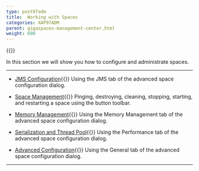 ```yaml
---
type: post97adm
title:  Working with Spaces
categories: XAP97ADM
parent: gigaspaces-management-center.html
weight: 600
---
```


{{<wbr>}}


In this section we will show you how to configure and administrate spaces.

<hr/>

- [JMS Configuration](./space-jms-gigaspaces-browser.html){{<wbr>}}
Using the JMS tab of the advanced space configuration dialog.


- [Space Management](./space-maintenance-gigaspaces-browser.html){{<wbr>}}
Pinging, destroying, cleaning, stopping, starting, and restarting a space using the button toolbar.


- [Memory Management](./space-memory-management-gigaspaces-browser.html){{<wbr>}}
Using the Memory Management tab of the advanced space configuration dialog.

- [Serialization and Thread Pool](./space-serialization-and-engine-thread-pool-gigaspaces-browser.html){{<wbr>}}
Using the Performance tab of the advanced space configuration dialog.

- [Advanced Configuration](./space-timeout,-filters-and-lease-manager-gigaspaces-browser.html){{<wbr>}}
Using the General tab of the advanced space configuration dialog.

<hr/>

